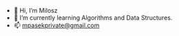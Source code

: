- 👋 Hi, I’m Milosz
- 🌱 I’m currently learning Algorithms and Data Structures.
- 📫 mpasekprivate@gmail.com

<!---
TaricEastDog/TaricEastDog is a ✨ special ✨ repository because its `README.md` (this file) appears on your GitHub profile.
You can click the Preview link to take a look at your changes.
--->
